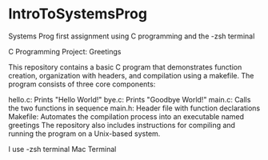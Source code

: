 # IntroToSystemsProg
Systems Prog first assignment using C programming and the -zsh terminal

C Programming Project: Greetings

This repository contains a basic C program that demonstrates function creation, organization with headers, and compilation using a makefile. The program consists of three core components:

hello.c: Prints "Hello World!"
bye.c: Prints "Goodbye World!"
main.c: Calls the two functions in sequence
main.h: Header file with function declarations
Makefile: Automates the compilation process into an executable named greetings
The repository also includes instructions for compiling and running the program on a Unix-based system.

I use -zsh terminal Mac Terminal
